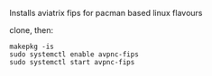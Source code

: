 Installs aviatrix fips for pacman based linux flavours

clone, then: 

```
makepkg -is
sudo systemctl enable avpnc-fips
sudo systemctl start avpnc-fips
```

